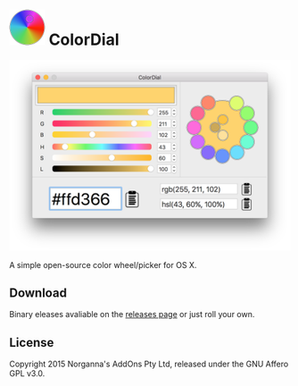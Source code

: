 # <img src="/ColorDial/Assets.xcassets/AppIcon.appiconset/icon_128x128@2x.png" width="64" height="64"/> ColorDial

![Screenshot](/images/screenshot.png)

A simple open-source color wheel/picker for OS X.

## Download

Binary eleases avaliable on the [releases page](https://github.com/NorgannasAddOns/ColorDial/releases) or just roll your own.

## License

Copyright 2015 Norganna's AddOns Pty Ltd, released under the GNU Affero GPL v3.0.
